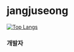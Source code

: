 # jangjuseong

[![Top Langs](https://github-readme-stats.vercel.app/api/top-langs/?username=jangjuseong&layout=compact&theme=holi)](https://github.com/anuraghazra/github-readme-stats)<br/>

### 개발자
